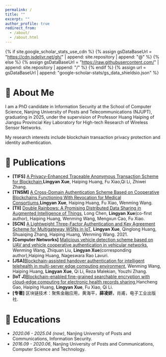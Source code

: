 ```yaml
---
permalink: /
title: ""
excerpt: ""
author_profile: true
redirect_from: 
  - /about/
  - /about.html
---
```


{% if site.google_scholar_stats_use_cdn %}
{% assign gsDataBaseUrl = "https://cdn.jsdelivr.net/gh/" | append: site.repository | append: "@" %}
{% else %}
{% assign gsDataBaseUrl = "https://raw.githubusercontent.com/" | append: site.repository | append: "/" %}
{% endif %}
{% assign url = gsDataBaseUrl | append: "google-scholar-stats/gs_data_shieldsio.json" %}

<span class='anchor' id='about-me'></span>
# 👩 About Me 
I am a PhD candidate in Information Security at the School of Computer Science, Nanjing University of Posts and Telecommunications (NJUPT), graduating in 2025, under the supervision of Professor Huang Haiping of Jiangsu Provincial Key Laboratory for High-tech Research of Wireless Sensor Networks. 

My research interests include blockchain transaction privacy protection and identity authentication.

# 📝 Publications 

- **[TIFS]** [A Privacy-Enhanced Traceable Anonymous Transaction Scheme for Blockchain](https://ieeexplore.ieee.org/abstract/document/10824862),**Lingyan Xue**, Haiping Huang, Fu Xiao,Qi Li, Zhiwei Zhang.
- **[TNSM]** [A Cross-Domain Authentication Scheme Based on Cooperative Blockchains Functioning With Revocation for Medical Consortiums](https://ieeexplore.ieee.org/abstract/document/9696002),**Lingyan Xue**, Haiping Huang, Fu Xiao, Wenming Wang.
- **[TII]** [Double Rainbows: A Promising Distributed Data Sharing in Augmented Intelligence of Things](https://ieeexplore.ieee.org/abstract/document/9861749), Long Chen, **Lingyan Xue**(co-first author), Haiping Huang, Wenming Wang, Mengxun Cao, Fu Xiao.
- **[SCN]** [A Lightweight Three-Factor Authentication and Key Agreement Scheme for Multigateway WSNs in IoT](https://onlinelibrary.wiley.com/doi/abs/10.1155/2021/3300769), **Lingyan Xue**, Qinglong Huang, Shuaiqing Zhang, Haiping Huang, Wenming Wang. 2021.
- **[Computer Networks]** [Malicious vehicle detection scheme based on UAV and vehicle cooperative authentication in vehicular networks](https://www.sciencedirect.com/science/article/abs/pii/S1389128625000052), Wenming Wang, Zhiquan Liu, **Lingyan Xue**(corresponding author),Haiping Huang, Nageswara Rao Lavuri.
- **[JSA]**[Blockchain-assisted handover authentication for intelligent telehealth in multi-server edge computing environment](https://www.sciencedirect.com/science/article/abs/pii/S1383762121000333), Wenming Wang, Haiping Huang, **Lingyan Xue**, Qi Li, Reza Malekian, Youzhi Zhang.
- **[IoT J]**[Blockchain-enabled fine-grained searchable encryption with cloud–edge computing for electronic health records sharing](https://ieeexplore.ieee.org/abstract/document/10136377),Hancheng Gao, Haiping Huang, **Lingyan Xue**, Fu Xiao, Qi Li.
- **[专著]** 区块链技术：聚焦金融应用，黄海平，**薛凌妍**，肖甫，电子工业出版社.

# 📖 Educations
- *2020.06 - 2025.04 (now)*, Nanjing University of Posts and Communications, Information Security. 
- *2016.09 - 2020.06*, Nanjing University of Posts and Communications, Computer Science and Technology.
